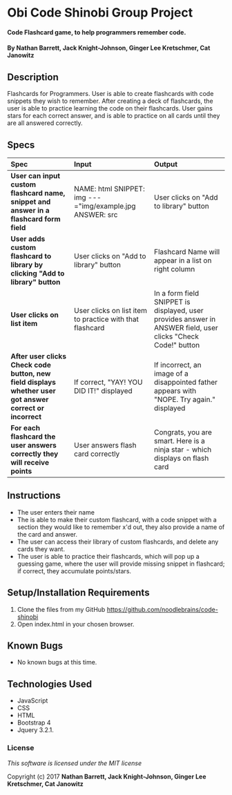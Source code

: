# Obi Code Shinobi Group Project

#### Code Flashcard game, to help programmers remember code.

#### By **Nathan Barrett, Jack Knight-Johnson, Ginger Lee Kretschmer, Cat Janowitz**

## Description

Flashcards for Programmers. User is able to create flashcards with code snippets they wish to remember. After creating a deck of flashcards, the user is able to practice learning the code on their flashcards. User gains stars for each correct answer, and is able to practice on all cards until they are all answered correctly. 

## Specs
| Spec | Input | Output |
| :-------------     | :------------- | :------------- |
| **User can input custom flashcard name, snippet and answer in a flashcard form field** | NAME: html SNIPPET: img ---="img/example.jpg ANSWER: src | User clicks on "Add to library" button|
| **User adds custom flashcard to library by clicking "Add to library" button** |User clicks on "Add to library" button| Flashcard Name will appear in a list on right column |
|**User clicks on list item**| User clicks on list item to practice with that flashcard| In a form field SNIPPET is displayed, user provides answer in ANSWER field, user clicks "Check Code!" button|
| **After user clicks Check code button, new field displays whether user got answer correct or incorrect**| If correct, "YAY! YOU DID IT!" displayed| If incorrect, an image of a disappointed father appears with "NOPE. Try again." displayed |
| **For each flashcard the user answers correctly they will receive points** | User answers flash card correctly | Congrats, you are smart. Here is a ninja star - which displays on flash card |

## Instructions
- The user enters their name
- The is able to make their custom flashcard, with a code snippet with a section they would like to remember x'd out, they also provide a name of the card and answer.
- The user can access their library of custom flashcards, and delete any cards they want.
- The user is able to practice their flashcards, which will pop up a guessing game, where the user will provide missing snippet in flashcard; if correct, they accumulate points/stars.

## Setup/Installation Requirements

1. Clone the files from my GitHub https://github.com/noodlebrains/code-shinobi
2. Open index.html in your chosen browser.

## Known Bugs
* No known bugs at this time.

## Technologies Used
* JavaScript
* CSS
* HTML
* Bootstrap 4
* Jquery 3.2.1.

### License

*This software is licensed under the MIT license*

Copyright (c) 2017 **Nathan Barrett, Jack Knight-Johnson, Ginger Lee Kretschmer, Cat Janowitz**
